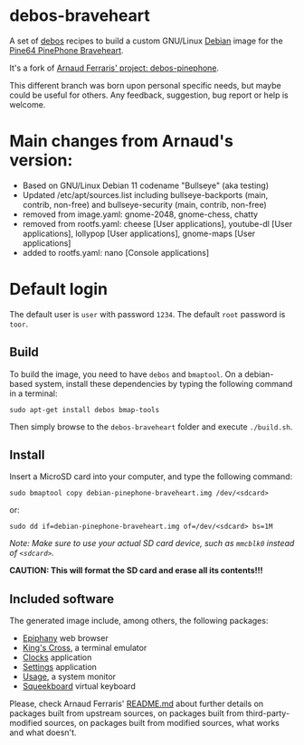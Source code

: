 # debos-braveheart
A set of [debos](https://github.com/go-debos/debos) recipes to build a custom GNU/Linux [Debian](https://www.debian.org) image for the [Pine64 PinePhone Braveheart](https://wiki.pine64.org/index.php/PinePhone).

It's a fork of [Arnaud Ferraris' project: debos-pinephone](https://gitlab.com/a-wai/debos-pinephone).

This different branch was born upon personal specific needs, but maybe could be useful for others. Any feedback, suggestion, bug report or help is welcome.

# Main changes from Arnaud's version:

- Based on GNU/Linux Debian 11 codename "Bullseye" (aka testing)
- Updated /etc/apt/sources.list including bullseye-backports (main, contrib, non-free) and bullseye-security (main, contrib, non-free)
- removed from image.yaml: gnome-2048, gnome-chess, chatty 
- removed from rootfs.yaml: cheese [User applications], youtube-dl [User applications], lollypop [User applications], gnome-maps [User applications]
- added to rootfs.yaml: nano [Console applications]

# Default login
The default user is `user` with password `1234`.
The default `root` password is `toor`.

## Build

To build the image, you need to have `debos` and `bmaptool`. On a debian-based
system, install these dependencies by typing the following command in a terminal:

```
sudo apt-get install debos bmap-tools
```

Then simply browse to the `debos-braveheart` folder and execute `./build.sh`.

## Install

Insert a MicroSD card into your computer, and type the following command:

```
sudo bmaptool copy debian-pinephone-braveheart.img /dev/<sdcard>
```

or:

```
sudo dd if=debian-pinephone-braveheart.img of=/dev/<sdcard> bs=1M
```

*Note: Make sure to use your actual SD card device, such as `mmcblk0` instead of
`<sdcard>`.*

**CAUTION: This will format the SD card and erase all its contents!!!**

## Included software

The generated image include, among others, the following packages:

- [Epiphany](https://gitlab.gnome.org/GNOME/epiphany) web browser
- [King's Cross](https://gitlab.gnome.org/ZanderBrown/kgx), a terminal emulator
- [Clocks](https://source.puri.sm/Librem5/gnome-clocks) application
- [Settings](https://source.puri.sm/Librem5/gnome-control-center) application
- [Usage](https://source.puri.sm/Librem5/gnome-usage), a system monitor
- [Squeekboard](https://gitlab.com/a-wai/squeekboard) virtual keyboard

Please, check Arnaud Ferraris' [README.md](https://gitlab.com/a-wai/debos-pinephone/-/blob/master/README.md) about further details on packages built from upstream sources, on packages built from third-party-modified sources, on packages built from modified sources, what works and what doesn't. 

